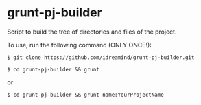 grunt-pj-builder
================

Script to build the tree of directories and files of the project.


To use, run the following command (ONLY ONCE!):

    $ git clone https://github.com/idreamind/grunt-pj-builder.git

    $ cd grunt-pj-builder && grunt
	
or

	$ cd grunt-pj-builder && grunt name:YourProjectName
